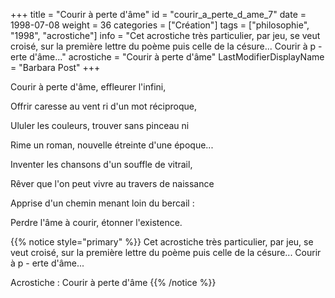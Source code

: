 +++
title = "Courir à perte d'âme"
id = "courir_a_perte_d_ame_7"
date = 1998-07-08
weight = 36
categories = ["Création"]
tags = ["philosophie", "1998", "acrostiche"]
info = "Cet acrostiche très particulier, par jeu, se veut croisé, sur la première lettre du poème puis celle de la césure... Courir à p - erte d'âme..."
acrostiche = "Courir à perte d'âme"
LastModifierDisplayName = "Barbara Post"
+++

Courir à perte d'âme, effleurer l'infini,

Offrir caresse au vent ri d'un mot réciproque,

Ululer les couleurs, trouver sans pinceau ni

Rime un roman, nouvelle étreinte d'une époque...

Inventer les chansons d'un souffle de vitrail,

Rêver que l'on peut vivre au travers de naissance

Apprise d'un chemin menant loin du bercail :

Perdre l'âme à courir, étonner l'existence.

{{% notice style="primary" %}}
Cet acrostiche très particulier, par jeu, se veut croisé, sur la première lettre du poème puis celle de la césure... Courir à p - erte d'âme...

Acrostiche : Courir à perte d'âme
{{% /notice %}}
